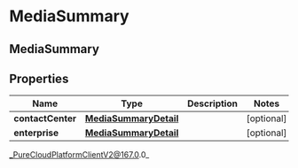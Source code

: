 # MediaSummary

## MediaSummary

## Properties

|Name | Type | Description | Notes|
|------------ | ------------- | ------------- | -------------|
| **contactCenter** | [**MediaSummaryDetail**](MediaSummaryDetail) |  | [optional] |
| **enterprise** | [**MediaSummaryDetail**](MediaSummaryDetail) |  | [optional] |



_PureCloudPlatformClientV2@167.0.0_
